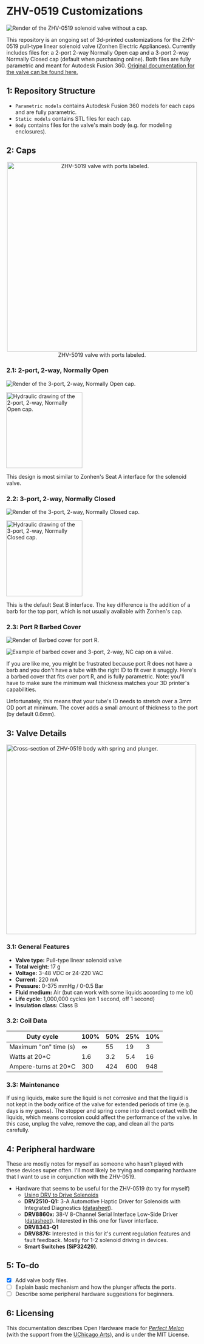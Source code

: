# ZHV-0519 Customizations
![Render of the ZHV-0519 solenoid valve without a cap.](https://github.com/jasxflowers/ZHV-0519-Customs/blob/master/Images/ZHV-0519_Body.png)

This repository is an ongoing set of 3d-printed customizations for the ZHV-0519 pull-type linear solenoid valve (Zonhen Electric Appliances). Currently includes files for: a 2-port 2-way Normally Open cap and a 3-port 2-way Normally Closed cap (default when purchasing online). Both files are fully parametric and meant for Autodesk Fusion 360. [Original documentation for the valve can be found here.](http://www.zonhen.com/solenoid/ZHV-0519-en.html) 

## 1: Repository Structure

* `Parametric models` contains Autodesk Fusion 360 models for each caps and are fully parametric.
* `Static models` contains STL files for each cap.
* `Body` contains files for the valve's main body (e.g. for modeling enclosures).

## 2: Caps

<center><img src="https://github.com/jasxflowers/ZHV-0519-Customs/blob/master/Images/Valve_PortLabels.png" alt="ZHV-5019 valve with ports labeled." width="500px"><br>
ZHV-5019 valve with ports labeled.
</center>

### 2.1: 2-port, 2-way, Normally Open

![Render of the 3-port, 2-way, Normally Open cap.](https://github.com/jasxflowers/ZHV-0519-Customs/blob/master/Images/2P2W_NO_Cap.png)

<img src="https://github.com/jasxflowers/ZHV-0519-Customs/blob/master/Images/2P_2W_NO_Illustration.png" alt="Hydraulic drawing of the 2-port, 2-way, Normally Open cap." width="200px">

This design is most similar to Zonhen's Seat A interface for the solenoid valve. 

### 2.2: 3-port, 2-way, Normally Closed

![Render of the 3-port, 2-way, Normally Closed cap.](https://github.com/jasxflowers/ZHV-0519-Customs/blob/master/Images/3P2W_Cap.PNG)

<img src="https://github.com/jasxflowers/ZHV-0519-Customs/blob/master/Images/3P_2W_NC_Illustration.png" alt="Hydraulic drawing of the 3-port, 2-way, Normally Closed cap." width="200px">

This is the default Seat B interface. The key difference is the addition of a barb for the top port, which is not usually available with Zonhen's cap.

### 2.3: Port R Barbed Cover

![Render of Barbed cover for port R.](https://github.com/jasxflowers/ZHV-0519-Customs/blob/master/Images/Barbed_Cover.png)

![Example of barbed cover and 3-port, 2-way, NC cap on a valve.](https://github.com/jasxflowers/ZHV-0519-Customs/blob/master/Images/Barbed_Cover_example.png)

If you are like me, you might be frustrated because port R does not have a barb and you don't have a tube with the right ID to fit over it snuggly. Here's a barbed cover that fits over port R, and is fully parametric. Note: you'll have to make sure the minimum wall thickness matches your 3D printer's capabilities.

Unfortunately, this means that your tube's ID needs to stretch over a 3mm OD port at minimum. The cover adds a small amount of thickness to the port (by default 0.6mm).

## 3: Valve Details

<img src="https://github.com/jasxflowers/ZHV-0519-Customs/blob/master/Images/Body_CrossSection.png" alt="Cross-section of ZHV-0519 body with spring and plunger." width="500px">



### 3.1: General Features

* **Valve type:** Pull-type linear solenoid valve
* **Total weight:** 17 g
* **Voltage:** 3-48 VDC or 24-220 VAC
* **Current:** 220 mA
* **Pressure:** 0-375 mmHg / 0-0.5 Bar
* **Fluid medium:** Air (but can work with some liquids according to me lol)
* **Life cycle:** 1,000,000 cycles (on 1 second, off 1 second)
* **Insulation class:** Class B

### 3.2: Coil Data

| Duty cycle            | 100% | 50%  | 25%  | 10%  |
| --------------------- | ---- | ---- | ---- | ---- |
| Maximum "on" time (s) | ∞    | 55   | 19   | 3    |
| Watts at 20*C         | 1.6  | 3.2  | 5.4  | 16   |
| Ampere-turns at 20*C  | 300  | 424  | 600  | 948  |

### 3.3: Maintenance

If using liquids, make sure the liquid is not corrosive and that the liquid is not kept in the body orifice of the valve for extended periods of time (e.g. days is my guess). The stopper and spring come into direct contact with the liquids, which means corrosion could affect the performance of the valve. In this case, unplug the valve, remove the cap, and clean all the parts carefully.

## 4: Peripheral hardware

These are mostly notes for myself as someone who hasn't played with these devices super often. I'll most likely be trying and comparing hardware that I want to use in conjunction with the ZHV-0519.

* Hardware that seems to be useful for the ZHV-0519 (to try for myself)
  * [Using DRV to Drive Solenoids](https://www.ti.com/lit/an/slvae59/slvae59.pdf) 
  * **DRV2510-Q1:** 3-A Automotive Haptic Driver for Solenoids with Integrated Diagnostics ([datasheet](https://www.ti.com/lit/ds/symlink/drv2510-q1.pdf)).
  * **DRV8860x:** 38-V 8-Channel Serial Interface Low-Side Driver ([datasheet](https://www.ti.com/lit/ds/symlink/drv8860.pdf)). Interested in this one for flavor interface.
  * **DRV8343-Q1** 
  * **DRV8876:** Interested in this for it's current regulation features and fault feedback. Mostly for 1-2 solenoid driving in devices.
  * **Smart Switches (SiP32429)**.

## 5: To-do

- [x] Add valve body files.
- [ ] Explain basic mechanism and how the plunger affects the ports.
- [ ] Describe some peripheral hardware suggestions for beginners.

## 6: Licensing

This documentation describes Open Hardware made for [_Perfect Melon_](https://jasbrooks.net/perfect-melon) (with the support from the [UChicago Arts](https://arts.uchicago.edu)), and is under the MIT License.

